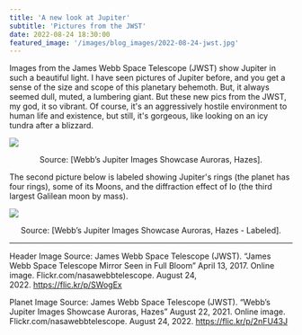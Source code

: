```yaml
---
title: 'A new look at Jupiter'
subtitle: 'Pictures from the JWST'
date: 2022-08-24 18:30:00
featured_image: '/images/blog_images/2022-08-24-jwst.jpg'
---
```


Images from the James Webb Space Telescope (JWST) show Jupiter in such a beautiful light. I have seen pictures of Jupiter before, and you get a sense of the size and scope of this planetary behemoth. But, it always seemed dull, muted, a lumbering giant. But these new pics from the JWST, my god, it so vibrant. Of course, it's an aggressively hostile environment to human life and existence, but still, it's gorgeous, like looking on an icy tundra after a blizzard.


![](https://upload.wikimedia.org/wikipedia/commons/e/e0/JWST_2022-07-27_Jupiter_2color.png)
<p align="center">
  Source: [Webb’s Jupiter Images Showcase Auroras, Hazes].
</p>

The second picture below is labeled showing Jupiter's rings (the planet has four rings), some of its Moons, and the diffraction effect of Io (the third largest Galilean moon by mass).

![](https://upload.wikimedia.org/wikipedia/commons/d/dc/JWST_2022-07-27_Jupiter_2color_labels-1.png)
<p align="center">
  Source: [Webb’s Jupiter Images Showcase Auroras, Hazes - Labeled].
</p>

---
Header Image Source:
James Webb Space Telescope (JWST). “James Webb Space Telescope Mirror Seen in Full Bloom” April 13, 2017. Online image. Flickr.com/nasawebbtelescope. August 24, 2022. https://flic.kr/p/SWogEx

Planet Image Source:
James Webb Space Telescope (JWST). “Webb’s Jupiter Images Showcase Auroras, Hazes” August 22, 2021. Online image. Flickr.com/nasawebbtelescope. August 24, 2022. https://flic.kr/p/2nFU43J

